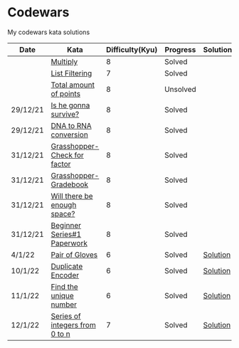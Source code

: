 # Codewars
My codewars kata solutions


|Date   |Kata   |Difficulty(**Kyu**)   |Progress   |Solution |
|---|---|---|---|---|
|   |[Multiply](https://www.codewars.com/kata/50654ddff44f800200000004)   |8   |Solved   |
|   |[List Filtering](https://www.codewars.com/kata/53dbd5315a3c69eed20002dd)   |7   |Solved   |
|   |[Total amount of points](https://www.codewars.com/kata/5bb904724c47249b10000131)   |8   |Unsolved   |
|29/12/21   |[Is he gonna survive?](https://www.codewars.com/kata/59ca8246d751df55cc00014c/train/python)|8   |Solved   |
|29/12/21   |[DNA to RNA conversion](https://www.codewars.com/kata/5556282156230d0e5e000089/train/python)   |8   |Solved   |
|31/12/21   |[Grasshopper-Check for factor](https://www.codewars.com/kata/55cbc3586671f6aa070000fb/train/python)   |8   |Solved   |
|31/12/21   |[Grasshopper-Gradebook](https://www.codewars.com/kata/55cbd4ba903825f7970000f5)   |8   |Solved   |
|31/12/21|[Will there be enough space?](https://www.codewars.com/kata/5875b200d520904a04000003/train/python)|8|Solved|
|31/12/21|[Beginner Series#1 Paperwork](https://www.codewars.com/kata/55f9b48403f6b87a7c0000bd/train/python)|8|Solved|
|4/1/22|[Pair of Gloves](https://www.codewars.com/kata/58235a167a8cb37e1a0000db)|6|Solved|[Solution](https://github.com/DummyKen/Codewars/blob/main/6kyu/Pair%20of%20gloves.py)|
10/1/22|[Duplicate Encoder](https://www.codewars.com/kata/54b42f9314d9229fd6000d9c/python)|6|Solved|[Solution](https://github.com/DummyKen/Codewars/blob/main/6kyu/duplicateEncoder.py)
11/1/22|[Find the unique number](https://www.codewars.com/kata/585d7d5adb20cf33cb000235/train/python)|6|Solved|[Solution](https://github.com/DummyKen/Codewars/blob/main/6kyu/uniquenumber.py)
12/1/22|[Series of integers from 0 to n](https://www.codewars.com/kata/5841f4fb673ea2a2ae000111/train/python)|7|Solved|[Solution]()
